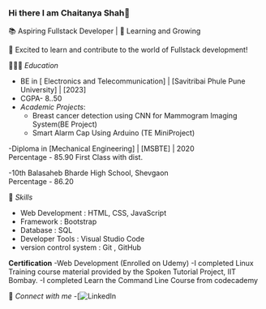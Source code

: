 ### Hi there I am Chaitanya Shah👋

<!--
**Chaitanya232001/Chaitanya232001** is a ✨ _special_ ✨ repository because its `README.md` (this file) appears on your GitHub profile.

Here are some ideas to get you started:

- 🔭 I’m currently working on ...
- 🌱 I’m currently learning ...
- 👯 I’m looking to collaborate on ...
- 🤔 I’m looking for help with ...
- 💬 Ask me about ...
- 📫 How to reach me: ...
- 😄 Pronouns: ...
- ⚡ Fun fact: ...
-->
📚 Aspiring Fullstack Developer | 🌱 Learning and Growing

🚀 Excited to learn and contribute to the world of Fullstack development!

👨🏻‍🎓 *Education*
- BE in [ Electronics and Telecommunication] | [Savitribai Phule Pune University] | [2023]
- CGPA- 8..50
- *Academic Projects*:
  - Breast cancer detection using CNN for Mammogram Imaging System(BE Project)
  - Smart Alarm Cap Using Arduino (TE MiniProject) <br>

-Diploma in [Mechanical Engineering] | [MSBTE] | 2020 <br>
 Percentage - 85.90 First Class with dist. <br>
 
-10th Balasaheb Bharde High School, Shevgaon <br>
Percentage - 86.20

💼 *Skills*
- Web Development       	: HTML, CSS, JavaScript
- Framework               :  Bootstrap
- Database	              :  SQL
- Developer Tools	        : Visual Studio Code
- version control system  : Git , GitHub

**Certification**
-Web Development (Enrolled on Udemy)
-I completed Linux Training course material provided by the Spoken Tutorial Project, IIT Bombay.
-I completed Learn the Command Line Course from codecademy

🔗 *Connect with me*
-[![LinkedIn](http://www.linkedin.com/in/chaitanya-shah-09bb66226)
